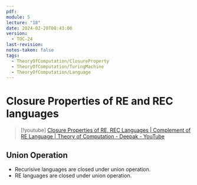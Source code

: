 ```yaml
---
pdf: 
module: 5
lecture: "18"
date: 2024-02-20T08:43:00
version:
  - TOC-24
last-revision: 
notes-taken: false
tags:
  - TheoryOfComputation/ClosureProperty
  - TheoryOfComputation/TuringMachine
  - TheoryOfComputation/Language
---
```

# Closure Properties of RE and REC languages
> [!youtube] 
> [Closure Properties of RE, REC Languages | Complement of RE Language | Theory of Computation - Deepak - YouTube](https://www.youtube.com/watch?v=Ncabr1gpmes)

## Union Operation

- Recurisive languages are closed under union operation.
- RE languages are closed under union operation.


